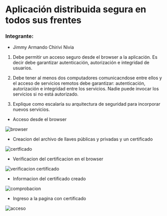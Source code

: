 # Aplicación distribuida segura en todos sus frentes


### Integrante:

- Jimmy Armando Chirivi Nivia




1. Debe permitir un acceso seguro desde el browser a la aplicación. Es decir debe garantizar autenticación, autorización e integridad de usuarios.

2. Debe tener al menos dos computadores comunicacndose entre ellos y el acceso de servicios remotos debe garantizar: autenticación, autorización e integridad entre los servicios. Nadie puede invocar los servicios si no está autorizado.

3. Explique como escalaría su arquitectura de seguridad para incorporar nuevos servicios.

- Acceso desde el browser

![browser](https://user-images.githubusercontent.com/48265107/78822998-9681b580-79a1-11ea-8485-38d8e5b95e65.JPG)


- Creacion del archivo de llaves públicas y privadas y un certificado


![certficado](https://user-images.githubusercontent.com/48265107/78822862-633f2680-79a1-11ea-893b-97b8175d4f07.JPG)

- Verificacion del certificacion en el browser

![verificacion certificado](https://user-images.githubusercontent.com/48265107/78834054-9094d000-79b3-11ea-8837-97c54f26e2a8.JPG)

- Informacion del certificado creado

![comprobacion](https://user-images.githubusercontent.com/48265107/78834350-1284f900-79b4-11ea-9c55-eeb7bfae3758.JPG)


- Ingreso a la pagina con certificado

![acceso](https://user-images.githubusercontent.com/48265107/78834413-2597c900-79b4-11ea-91e3-e785b0d1e3da.JPG)
